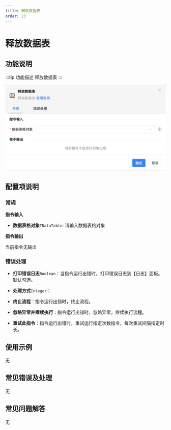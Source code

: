 ```yaml
---
title: 释放数据表
order: 23
---
```


# 释放数据表

## 功能说明

:::tip 功能描述
释放数据表
:::

![释放数据表](../../../assets/释放数据表_command.png)

## 配置项说明

### 常规

**指令输入**

- **数据表格对象**`TDataTable`: 请输入数据表格对象


**指令输出**

当前指令无输出

### 错误处理

- **打印错误日志**`Boolean`：当指令运行出错时，打印错误日志到【日志】面板。默认勾选。

- **处理方式**`Integer`：

 - **终止流程**：指令运行出错时，终止流程。

 - **忽略异常并继续执行**：指令运行出错时，忽略异常，继续执行流程。

 - **重试此指令**：指令运行出错时，重试运行指定次数指令，每次重试间隔指定时长。

## 使用示例
无

## 常见错误及处理

无

## 常见问题解答

无

